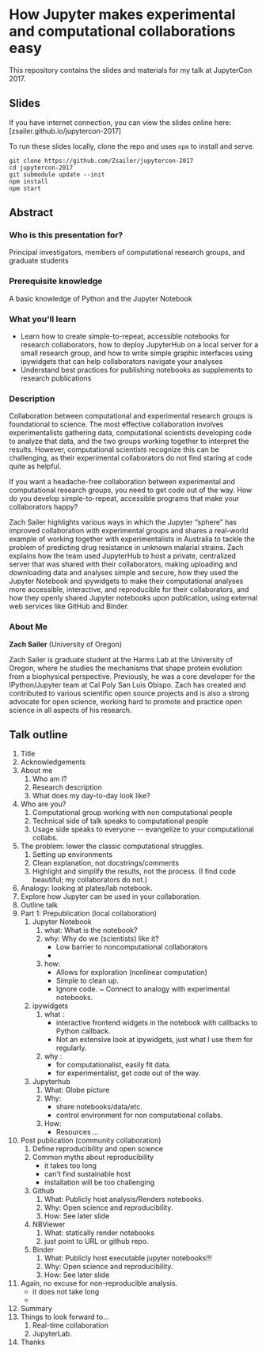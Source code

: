 # How Jupyter makes experimental and computational collaborations easy

This repository contains the slides and materials for my talk at JupyterCon 2017.


## Slides

If you have internet connection, you can view the slides online here: [zsailer.github.io/jupytercon-2017]

To run these slides locally, clone the repo and uses `npm` to install and serve.

```
git clone https://github.com/Zsailer/jupytercon-2017
cd jupytercon-2017
git submodule update --init
npm install
npm start
```

## Abstract

### Who is this presentation for?

Principal investigators, members of computational research groups, and graduate students

### Prerequisite knowledge

A basic knowledge of Python and the Jupyter Notebook

### What you'll learn

* Learn how to create simple-to-repeat, accessible notebooks for research collaborators, how to deploy JupyterHub on a local server for a small research group, and how to write simple graphic interfaces using ipywidgets that can help collaborators navigate your analyses
* Understand best practices for publishing notebooks as supplements to research publications

### Description

Collaboration between computational and experimental research groups is foundational to science. The most effective collaboration involves experimentalists gathering data, computational scientists developing code to analyze that data, and the two groups working together to interpret the results. However, computational scientists recognize this can be challenging, as their experimental collaborators do not find staring at code quite as helpful.

If you want a headache-free collaboration between experimental and computational research groups, you need to get code out of the way. How do you develop simple-to-repeat, accessible programs that make your collaborators happy?

Zach Sailer highlights various ways in which the Jupyter “sphere” has improved collaboration with experimental groups and shares a real-world example of working together with experimentalists in Australia to tackle the problem of predicting drug resistance in unknown malarial strains. Zach explains how the team used JupyterHub to host a private, centralized server that was shared with their collaborators, making uploading and downloading data and analyses simple and secure, how they used the Jupyter Notebook and ipywidgets to make their computational analyses more accessible, interactive, and reproducible for their collaborators, and how they openly shared Jupyter notebooks upon publication, using external web services like GitHub and Binder.

### About Me

**Zach Sailer** (University of Oregon)

Zach Sailer is graduate student at the Harms Lab at the University of Oregon, where he studies the mechanisms that shape protein evolution from a biophysical perspective. Previously, he was a core developer for the IPython/Jupyter team at Cal Poly San Luis Obispo. Zach has created and contributed to various scientific open source projects and is also a strong advocate for open science, working hard to promote and practice open science in all aspects of his research.


## Talk outline

1. Title
1. Acknowledgements
1. About me
    1. Who am I?
    1. Research description
    1. What does my day-to-day look like?
1. Who are you?
    1. Computational group working with non computational people
    1. Technical side of talk speaks to computational people
    1. Usage side speaks to everyone -- evangelize to your computational collabs.
1. The problem: lower the classic computational struggles.
    1. Setting up environments
    1. Clean explanation, not docstrings/comments
    1. Highlight and simplify the results, not the process. (I find code beautiful;
        my collaborators do not.)
1. Analogy: looking at plates/lab notebook.
1. Explore how Jupyter can be used in your collaboration.
1. Outline talk
1. Part 1: Prepublication (local collaboration)
    1. Jupyter Notebook
        1. what: What is the notebook?
        1. why: Why do we (scientists) like it?
            * Low barrier to noncomputational collaborators
            *
        1. how:
            * Allows for exploration (nonlinear computation)
            * Simple to clean up.
            * Ignore code. ~ Connect to analogy with experimental notebooks.
    1. ipywidgets
        1. what :
            * interactive frontend widgets in the notebook with
            callbacks to Python callback.
            * Not an extensive look at ipywidgets, just what I use them for regularly.
        1. why :
            * for computationalist, easily fit data.
            * for experimentalist, get code out of the way.
    1. Jupyterhub
        1. What: Globe picture
        1. Why:
            * share notebooks/data/etc.
            * control environment for non computational collabs.
        1. How:
            * Resources ...
1. Post publication (community collaboration)
    1. Define reproducibility and open science
    1. Common myths about reproducibility
        * it takes too long
        * can't find sustainable host
        * installation will be too challenging
    1. Github
        1. What: Publicly host analysis/Renders notebooks.
        1. Why: Open science and reproducibility.
        1. How: See later slide
    1. NBViewer
        1. What: statically render notebooks
        1. just point to URL or github repo.
    1. Binder
        1. What: Publicly host executable jupyter notebooks!!!
        1. Why: Open science and reproducibility.
        1. How: See later slide
1. Again, no excuse for non-reproducible analysis.
    * it does not take long
    *
1. Summary
1. Things to look forward to...
    1. Real-time collaboration
    1. JupyterLab.
1. Thanks
